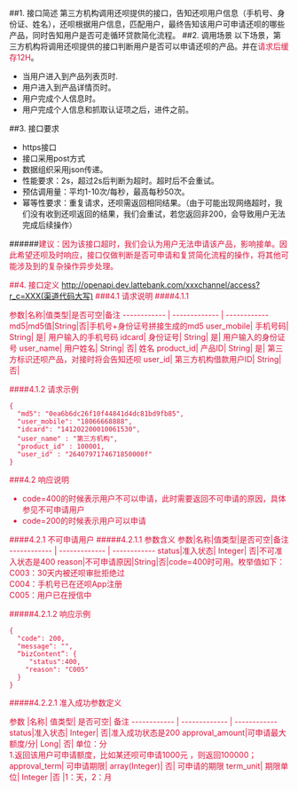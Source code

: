 ##1. 接口简述
第三方机构调用还呗提供的接口，告知还呗用户信息（手机号、身份证、姓名），还呗根据用户信息，匹配用户，最终告知该用户可申请还呗的哪些产品，同时告知用户是否可走循环贷款简化流程。
##2. 调用场景
以下场景，第三方机构将调用还呗提供的接口判断用户是否可以申请还呗的产品。并在<font color=#DC143C >请求后缓存12H</font>。

* 当用户进入到产品列表页时.
* 用户进入到产品详情页时。
* 用户完成个人信息时。
* 用户完成个人信息和抓取认证项之后，进件之前。

##3. 接口要求

* https接口
* 接口采用post方式
* 数据组织采用json传递。
* 性能要求：2s，超过2s后判断为超时。超时后不会重试。
* 预估调用量：平均1-10次/每秒，最高每秒50次。
* 幂等性要求：重复请求，还呗需返回相同结果。（由于可能出现网络超时，我们没有收到还呗返回的结果，我们会重试，若您返回非200，会导致用户无法完成后续操作）


######<font color=#DC143C >建议：因为该接口超时，我们会认为用户无法申请该产品，影响接单。因此希望还呗及时响应，接口仅做判断是否可申请和复贷简化流程的操作，将其他可能涉及到的复杂操作异步处理。

##4. 接口定义
http://openapi.dev.lattebank.com/xxxchannel/access?r_c=XXX(渠道代码大写)
###4.1 请求说明
####4.1.1 

参数|名称|值类型|是否可空|备注
------------ | ------------- | ------------
md5|md5值|String|否|手机号+身份证号拼接生成的md5
user_mobile|	手机号码|	String|	是|	用户输入的手机号码
idcard|	身份证号|	String|	是|	用户输入的身份证号
user_name|	用户姓名|	String|	否|	姓名
product_id|	产品ID|	String|	是|	第三方标识还呗产品，对接时将会告知还呗
user_id| 第三方机构借款用户ID|  String|  否|	

####4.1.2 请求示例
```
{
  "md5": "0ea6b6dc26f10f44841d4dc81bd9fb85",
  "user_mobile": "18066668888",
  "idcard": "141202200010061530",
  "user_name" : "第三方机构",
  "product_id" : 100001,
  "user_id" : "2640797174671850000f"
}
```
###4.2 响应说明
* code=400的时候表示用户不可以申请，此时需要返回不可申请的原因，具体参见不可申请用户
* code=200的时候表示用户可以申请   

####4.2.1 不可申请用户
#####4.2.1.1 参数含义
参数|名称|值类型|是否可空|备注
------------ | ------------- | ------------
status|准入状态|	Integer|	否|不可准入状态是400
reason|不可申请原因|String|否|code=400时可用。枚举值如下：<br>C003：30天内被还呗审批拒绝过<br>C004：手机号已在还呗App注册<br>C005：用户已在授信中

#####4.2.1.2 响应示例
```
{
  "code": 200,
  "message": "",
  “bizContent”: {
  	 "status":400,
    "reason": "C005"
  }  
}
```


#####4.2.2.1 准入成功参数定义

参数	|名称|	值类型|	是否可空|	备注
------------ | ------------- | ------------
status|准入状态|	Integer|	否|准入成功状态是200
approval_amount|可申请最大额度/分|	Long|	否|	单位：分<br>1.返回该用户可申请额度，比如某还呗可申请1000元 ，则返回100000；
approval_term|	可申请期限|	array(Integer)|	否|	可申请的期限
term_unit|	期限单位|	Integer	|否	|1：天，2：月





